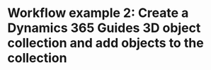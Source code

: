 

# Workflow example 2: Create a Dynamics 365 Guides 3D object collection and add objects to the collection
